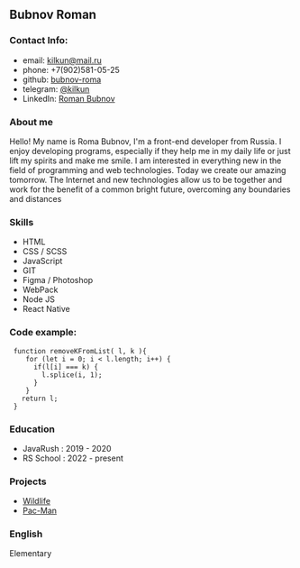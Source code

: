 ## Bubnov Roman

### Contact Info:  

* email: kilkun@mail.ru  
* phone: +7(902)581-05-25
* github: [bubnov-roma](https://github.com/Bubnov-Roma)
* telegram: [@kilkun](https://t.me/kilkun)
* LinkedIn: [Roman Bubnov](https://www.linkedin.com/in/roman-bubnov-591a0b1bb)

### About me

Hello! My name is Roma Bubnov, I'm a front-end developer from Russia. I enjoy developing programs, especially if they help me in my daily life or just lift my spirits and make me smile. I am interested in everything new in the field of programming and web technologies. Today we create our amazing tomorrow. The Internet and new technologies allow us to be together and work for the benefit of a common bright future, overcoming any boundaries and distances

### Skills

* HTML 
* CSS / SCSS
* JavaScript
* GIT 
* Figma / Photoshop
* WebPack
* Node JS
* React Native

### Code example:

```
 function removeKFromList( l, k ){
    for (let i = 0; i < l.length; i++) {
      if(l[i] === k) {
        l.splice(i, 1);
      }
    }
   return l;
 }
```

### Education

* JavaRush : 2019 - 2020
* RS School : 2022 - present

### Projects

* [Wildlife](https://rolling-scopes-school.github.io/bubnov-roma-JSFE2021Q1/wildlife/)
* [Pac-Man](https://rolling-scopes-school.github.io/bubnov-roma-JSFEPRESCHOOL/js30-random-game/)

### English

Elementary

